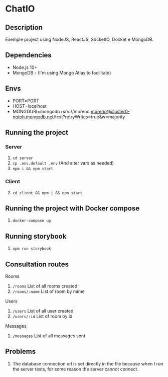 # ChatIO

## Description

Exemple project using NodeJS, ReactJS, SocketIO, Docket e MongoDB.

## Dependencies

- Node.js 10+
- MongoDB - (I'm using Mongo Atlas to facilitate)

## Envs

- PORT=PORT
- HOST=localhost
- MONGOURI=mongodb+srv://moreno:moreno@cluster0-nqtoh.mongodb.net/test?retryWrites=true&w=majority

## Running the project

### Server

1. `cd server`
2. `cp .env.default .env` (And alter vars as needed)
3. `npm i && npm start`

### Client

2. `cd client && npm i && npm start`

## Running the project with Docker compose

1. `docker-compose up`

## Running storybook

1. `npm run storybook`

## Consultation routes

Rooms

1. `/rooms` List of all rooms created
2. `/rooms/:name` List of room by name

Users

1. `/users` List of all user created
2. `/users/:id` List of room by id

Messages

1. `/messages` List of all messages sent

## Problems

1. The database connection url is set directly in the file because when I run the server tests, for some reason the server cannot connect.
